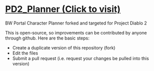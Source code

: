 # [PD2_Planner (Click to visit)](https://maaaaaarrk.github.io/pd2_planner/)

BW Portal Character Planner forked and targeted for Project Diablo 2


This is open-source, so improvements can be contributed by anyone through github. Here are the basic steps:
* Create a duplicate version of this repository (fork)
* Edit the files
* Submit a pull request (i.e. request your changes be pulled into this version)


